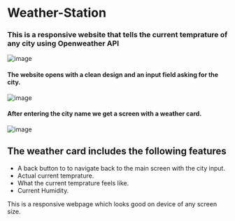 # Weather-Station


### This is a responsive website that tells the current temprature of any city using Openweather API

![image](https://user-images.githubusercontent.com/76691246/191585127-d8e43969-b3cd-4f54-8e3d-a6c8dbd6be4f.png)

#### The website opens with a clean design and an input field asking for the city.
![image](https://user-images.githubusercontent.com/76691246/191585691-c877b729-556e-463f-800a-ca4ebb1b5d5c.png)

#### After entering the city name we get a screen with a weather card.

![image](https://user-images.githubusercontent.com/76691246/191585618-65447d6b-24fa-4a34-bc68-e6a4df9b0ee3.png)

## **The weather card includes the following features** 
- A back button to to navigate back to the main screen with the city input.
- Actual current temprature.
- What the current temprature feels like.
- Current Humidity.

This is a responsive webpage which looks good on device of any screen size.

